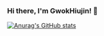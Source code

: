 ### Hi there, I'm GwokHiujin! 👋

[![Anurag's GitHub stats](https://github-readme-stats.vercel.app/api?username=GwokHiujin&show_icons=true&theme=tokyonight)](https://github.com/anuraghazra/github-readme-stats)

